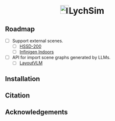 <div align="center">
  <h1><a href="https://emoji.gg/emoji/4976-lychee-fruit"><img src="https://cdn3.emoji.gg/emojis/4976-lychee-fruit.png" width="28px" height="28px" alt="lychee_fruit"></a>LychSim</h1>
</div>

## Roadmap

- [ ] Support external scenes.
  - [ ] [HSSD-200](https://3dlg-hcvc.github.io/hssd/)
  - [ ] [Infinigen Indoors](https://github.com/princeton-vl/infinigen)
- [ ] API for import scene graphs generated by LLMs.
  - [ ] [LayoutVLM](https://ai.stanford.edu/~sunfanyun/layoutvlm/)

## Installation

## Citation

## Acknowledgements

